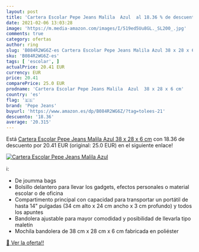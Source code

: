 ```yaml
---
layout: post
title: 'Cartera Escolar Pepe Jeans Malila  Azul  al 18.36 % de descuento'
date: 2021-02-06 13:03:28
image: 'https://m.media-amazon.com/images/I/519ed5Uu8GL._SL200_.jpg'
comments: true
category: ofertas
author: ring
slug: 'B084R2WG6Z-es Cartera Escolar Pepe Jeans Malila Azul 38 x 28 x 6 cm'
sku: 'B084R2WG6Z-es'
tags: [ 'escolar', ]
actualPrice: 20.41 EUR
currency: EUR
price: 20.41
comparePrice: 25.0 EUR
prodname: 'Cartera Escolar Pepe Jeans Malila  Azul  38 x 28 x 6 cm'
country: 'es'
flag: '🇪🇸'
brand: 'Pepe Jeans'
buyurl: 'https://www.amazon.es/dp/B084R2WG6Z/?tag=tolees-21'
descuento: '18.36'
average: '20.315'
---
```


Está [Cartera Escolar Pepe Jeans Malila  Azul  38 x 28 x 6 cm](https://www.amazon.es/dp/B084R2WG6Z/?tag=tolees-21) con 18.36 de descuento por 20.41 EUR (original: 25.0 EUR) en el siguiente enlace!

[![Cartera Escolar Pepe Jeans Malila  Azul ](https://m.media-amazon.com/images/I/519ed5Uu8GL._SL200_.jpg)](https://www.amazon.es/dp/B084R2WG6Z/?tag=tolees-21)

ℹ️:

- De joumma bags
- Bolsillo delantero para llevar los gadgets, efectos personales o material escolar o de oficina
- Compartimento principal con capacidad para transportar un portátil de hasta 14" pulgadas (34 cm alto x 24 cm ancho x 3 cm profundo) y todos los apuntes
- Bandolera ajustable para mayor comodidad y posibilidad de llevarla tipo maletín
- Mochila bandolera de 38 cm x 28 cm x 6 cm fabricada en poliéster

[🛒 Ver la oferta!!](https://www.amazon.es/dp/B084R2WG6Z/?tag=tolees-21)
